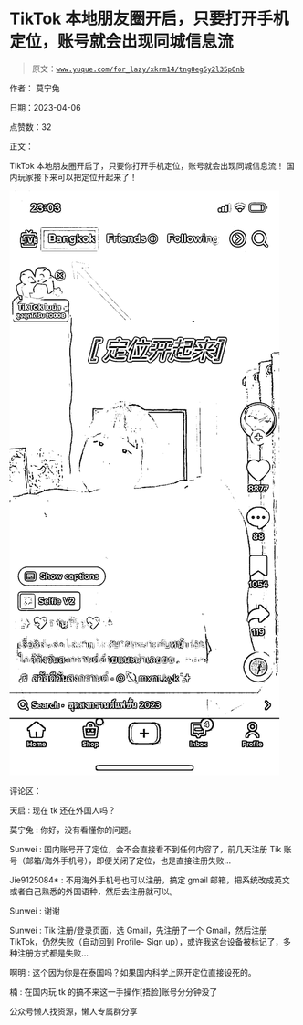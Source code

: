 # TikTok 本地朋友圈开启，只要打开手机定位，账号就会出现同城信息流

> 原文：[`www.yuque.com/for_lazy/xkrm14/tng0eg5y2l35p0nb`](https://www.yuque.com/for_lazy/xkrm14/tng0eg5y2l35p0nb)

作者： 莫宁兔

日期：2023-04-06

点赞数：32

正文：

TikTok 本地朋友圈开启了，只要你打开手机定位，账号就会出现同城信息流！ 国内玩家接下来可以把定位开起来了！

![](img/6a3dcd5c29dfbcc09bd87014e61f8371.png)

评论区：

天启 : 现在 tk 还在外国人吗？

莫宁兔 : 你好，没有看懂你的问题。

Sunwei : 国内账号开了定位，会不会直接看不到任何内容了，前几天注册 Tik 账号（邮箱/海外手机号），即便关闭了定位，也是直接注册失败…

Jie9125084* : 不用海外手机号也可以注册，搞定 gmail 邮箱，把系统改成英文或者自己熟悉的外国语种，然后去注册就可以。

Sunwei : 谢谢

Sunwei : Tik 注册/登录页面，选 Gmail，先注册了一个 Gmail，然后注册 TikTok，仍然失败（自动回到 Profile- Sign up），或许我这台设备被标记了，多种注册方式都是失败…

啊明 : 这个因为你是在泰国吗？如果国内科学上网开定位直接设死的。

楠 : 在国内玩 tk 的搞不来这一手操作[捂脸]账号分分钟没了

公众号懒人找资源，懒人专属群分享

